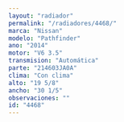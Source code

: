 ```yaml
---
layout: "radiador"
permalink: "/radiadores/4468/"
marca: "Nissan"
modelo: "Pathfinder"
ano: "2014"
motor: "V6 3.5"
transmision: "Automática"
parte: "214603JA0A"
clima: "Con clima"
alto: "19 5/8"
ancho: "30 1/5"
observaciones: ""
id: "4468"
---
```


